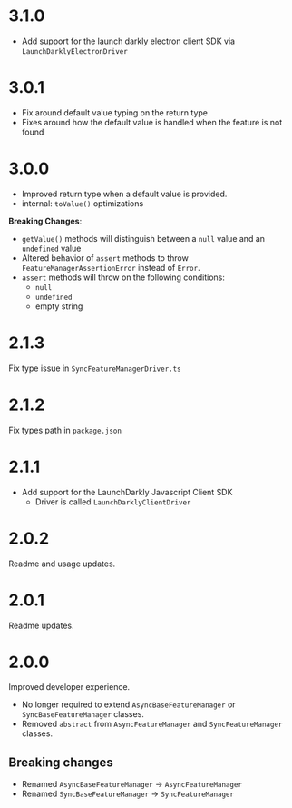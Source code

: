# 3.1.0

- Add support for the launch darkly electron client SDK via `LaunchDarklyElectronDriver`

# 3.0.1

- Fix around default value typing on the return type
- Fixes around how the default value is handled when the feature is not found

# 3.0.0

- Improved return type when a default value is provided.
- internal: `toValue()` optimizations

**Breaking Changes**:

- `getValue()` methods will distinguish between a `null` value and an `undefined` value
- Altered behavior of `assert` methods to throw `FeatureManagerAssertionError` instead of `Error`.
- `assert` methods will throw on the following conditions:
  - `null`
  - `undefined`
  - empty string

# 2.1.3

Fix type issue in `SyncFeatureManagerDriver.ts`

# 2.1.2

Fix types path in `package.json`

# 2.1.1

- Add support for the LaunchDarkly Javascript Client SDK
  * Driver is called `LaunchDarklyClientDriver`

# 2.0.2

Readme and usage updates.

# 2.0.1

Readme updates.

# 2.0.0

Improved developer experience.

- No longer required to extend `AsyncBaseFeatureManager` or `SyncBaseFeatureManager` classes.
- Removed `abstract` from `AsyncFeatureManager` and `SyncFeatureManager` classes.

## Breaking changes

- Renamed `AsyncBaseFeatureManager` -> `AsyncFeatureManager`
- Renamed `SyncBaseFeatureManager` -> `SyncFeatureManager`
